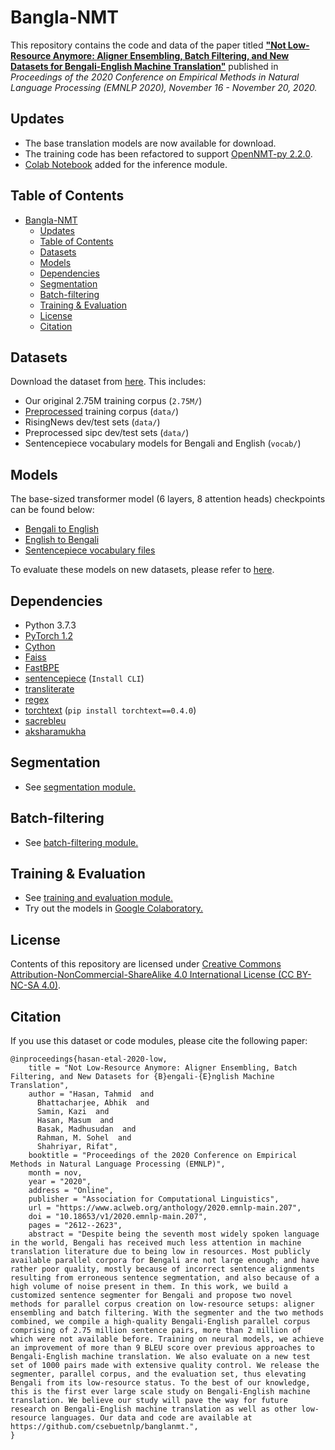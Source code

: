 # Bangla-NMT

This repository contains the code and data of the paper titled [**"Not Low-Resource Anymore: Aligner Ensembling, Batch Filtering, and New Datasets for Bengali-English Machine Translation"**](https://www.aclweb.org/anthology/2020.emnlp-main.207/) published in *Proceedings of the 2020 Conference on Empirical Methods in Natural Language Processing (EMNLP 2020), November 16 - November 20, 2020.*

## Updates

* The base translation models are now available for download.
* The training code has been refactored to support [OpenNMT-py 2.2.0](https://github.com/OpenNMT/OpenNMT-py).
* [Colab Notebook](https://colab.research.google.com/drive/1TPkYXEWrf_dUjq-1qpapkreLc7JOug9E?usp=sharing) added for the inference module.

## Table of Contents

- [Bangla-NMT](#bangla-nmt)
  - [Updates](#updates)
  - [Table of Contents](#table-of-contents)
  - [Datasets](#datasets)
  - [Models](#models)
  - [Dependencies](#dependencies)
  - [Segmentation](#segmentation)
  - [Batch-filtering](#batch-filtering)
  - [Training & Evaluation](#training--evaluation)
  - [License](#license)
  - [Citation](#citation)


## Datasets
  Download the dataset from [here](https://docs.google.com/uc?export=download&id=1FLlC0NNXFKVGaVM3-cYW-XEx8p8eV3Wm). This includes:
* Our original 2.75M training corpus (`2.75M/`)
* [Preprocessed](training/preprocessing) training corpus (`data/`)
* RisingNews dev/test sets (`data/`)
* Preprocessed sipc dev/test sets (`data/`)
* Sentencepiece vocabulary models for Bengali and English (`vocab/`) 

## Models

The base-sized transformer model (6 layers, 8 attention heads) checkpoints can be found below: 

* [Bengali to English](https://dl.orangedox.com/G5EUvQciOt3uhofUZk)
* [English to Bengali](https://dl.orangedox.com/cXsEi81FwvVZDNfpew)
* [Sentencepiece vocabulary files](vocab.tar.bz2)

To evaluate these models on new datasets, please refer to [here](https://github.com/csebuetnlp/banglanmt/tree/master/training).

## Dependencies
* Python 3.7.3
* [PyTorch 1.2](http://pytorch.org/)
* [Cython](https://pypi.org/project/Cython/)
* [Faiss](https://github.com/facebookresearch/faiss)
* [FastBPE](https://github.com/glample/fastBPE)
* [sentencepiece](https://github.com/google/sentencepiece) (`Install CLI`)
* [transliterate](https://pypi.org/project/transliterate) 
* [regex](https://pypi.org/project/regex/)
* [torchtext](https://pypi.org/project/torchtext) (`pip install torchtext==0.4.0`)
* [sacrebleu](https://pypi.org/project/sacrebleu)
* [aksharamukha](https://pypi.org/project/aksharamukha)


## Segmentation
  * See [segmentation module.](segmentation/)

## Batch-filtering
  * See [batch-filtering module.](batch_filtering/)

## Training & Evaluation
  * See [training and evaluation module.](training/)
  * Try out the models in [Google Colaboratory.](https://colab.research.google.com/drive/1TPkYXEWrf_dUjq-1qpapkreLc7JOug9E?usp=sharing)

## License
Contents of this repository are licensed under [Creative Commons Attribution-NonCommercial-ShareAlike 4.0 International License (CC BY-NC-SA 4.0)](https://creativecommons.org/licenses/by-nc-sa/4.0/). 

## Citation
If you use this dataset or code modules, please cite the following paper:
```
@inproceedings{hasan-etal-2020-low,
    title = "Not Low-Resource Anymore: Aligner Ensembling, Batch Filtering, and New Datasets for {B}engali-{E}nglish Machine Translation",
    author = "Hasan, Tahmid  and
      Bhattacharjee, Abhik  and
      Samin, Kazi  and
      Hasan, Masum  and
      Basak, Madhusudan  and
      Rahman, M. Sohel  and
      Shahriyar, Rifat",
    booktitle = "Proceedings of the 2020 Conference on Empirical Methods in Natural Language Processing (EMNLP)",
    month = nov,
    year = "2020",
    address = "Online",
    publisher = "Association for Computational Linguistics",
    url = "https://www.aclweb.org/anthology/2020.emnlp-main.207",
    doi = "10.18653/v1/2020.emnlp-main.207",
    pages = "2612--2623",
    abstract = "Despite being the seventh most widely spoken language in the world, Bengali has received much less attention in machine translation literature due to being low in resources. Most publicly available parallel corpora for Bengali are not large enough; and have rather poor quality, mostly because of incorrect sentence alignments resulting from erroneous sentence segmentation, and also because of a high volume of noise present in them. In this work, we build a customized sentence segmenter for Bengali and propose two novel methods for parallel corpus creation on low-resource setups: aligner ensembling and batch filtering. With the segmenter and the two methods combined, we compile a high-quality Bengali-English parallel corpus comprising of 2.75 million sentence pairs, more than 2 million of which were not available before. Training on neural models, we achieve an improvement of more than 9 BLEU score over previous approaches to Bengali-English machine translation. We also evaluate on a new test set of 1000 pairs made with extensive quality control. We release the segmenter, parallel corpus, and the evaluation set, thus elevating Bengali from its low-resource status. To the best of our knowledge, this is the first ever large scale study on Bengali-English machine translation. We believe our study will pave the way for future research on Bengali-English machine translation as well as other low-resource languages. Our data and code are available at https://github.com/csebuetnlp/banglanmt.",
}
```
